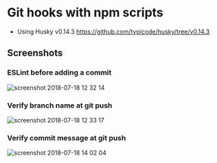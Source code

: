 # Git hooks with npm scripts
- Using Husky v0.14.3 https://github.com/typicode/husky/tree/v0.14.3

## Screenshots 

### ESLint before adding a commit
![screenshot 2018-07-18 12 32 14](https://user-images.githubusercontent.com/1593560/42862848-bf414ea8-8a93-11e8-92f9-41a11c517a1d.png)

### Verify branch name at git push
![screenshot 2018-07-18 12 33 17](https://user-images.githubusercontent.com/1593560/42862855-c28be0f0-8a93-11e8-926b-0d182cb3cce3.png)

### Verify commit message at git push
![screenshot 2018-07-18 14 02 04](https://user-images.githubusercontent.com/1593560/42862859-c58ddf6a-8a93-11e8-8c3a-973311cb814a.png)
